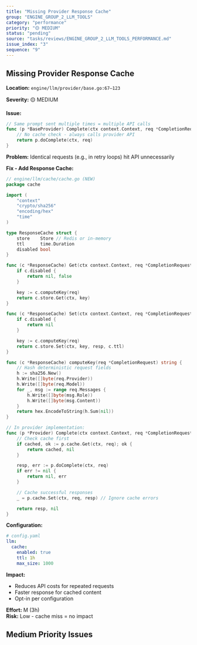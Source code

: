 ```yaml
---
title: "Missing Provider Response Cache"
group: "ENGINE_GROUP_2_LLM_TOOLS"
category: "performance"
priority: "🟡 MEDIUM"
status: "pending"
source: "tasks/reviews/ENGINE_GROUP_2_LLM_TOOLS_PERFORMANCE.md"
issue_index: "3"
sequence: "9"
---
```


## Missing Provider Response Cache

**Location:** `engine/llm/provider/base.go:67–123`

**Severity:** 🟡 MEDIUM

**Issue:**

```go
// Same prompt sent multiple times = multiple API calls
func (p *BaseProvider) Complete(ctx context.Context, req *CompletionRequest) (*CompletionResponse, error) {
    // No cache check - always calls provider API
    return p.doComplete(ctx, req)
}
```

**Problem:** Identical requests (e.g., in retry loops) hit API unnecessarily

**Fix - Add Response Cache:**

```go
// engine/llm/cache/cache.go (NEW)
package cache

import (
    "context"
    "crypto/sha256"
    "encoding/hex"
    "time"
)

type ResponseCache struct {
    store    Store // Redis or in-memory
    ttl      time.Duration
    disabled bool
}

func (c *ResponseCache) Get(ctx context.Context, req *CompletionRequest) (*CompletionResponse, bool) {
    if c.disabled {
        return nil, false
    }

    key := c.computeKey(req)
    return c.store.Get(ctx, key)
}

func (c *ResponseCache) Set(ctx context.Context, req *CompletionRequest, resp *CompletionResponse) error {
    if c.disabled {
        return nil
    }

    key := c.computeKey(req)
    return c.store.Set(ctx, key, resp, c.ttl)
}

func (c *ResponseCache) computeKey(req *CompletionRequest) string {
    // Hash deterministic request fields
    h := sha256.New()
    h.Write([]byte(req.Provider))
    h.Write([]byte(req.Model))
    for _, msg := range req.Messages {
        h.Write([]byte(msg.Role))
        h.Write([]byte(msg.Content))
    }
    return hex.EncodeToString(h.Sum(nil))
}

// In provider implementation:
func (p *Provider) Complete(ctx context.Context, req *CompletionRequest) (*CompletionResponse, error) {
    // Check cache first
    if cached, ok := p.cache.Get(ctx, req); ok {
        return cached, nil
    }

    resp, err := p.doComplete(ctx, req)
    if err != nil {
        return nil, err
    }

    // Cache successful responses
    _ = p.cache.Set(ctx, req, resp) // Ignore cache errors

    return resp, nil
}
```

**Configuration:**

```yaml
# config.yaml
llm:
  cache:
    enabled: true
    ttl: 1h
    max_size: 1000
```

**Impact:**

- Reduces API costs for repeated requests
- Faster response for cached content
- Opt-in per configuration

**Effort:** M (3h)  
**Risk:** Low - cache miss = no impact

## Medium Priority Issues
